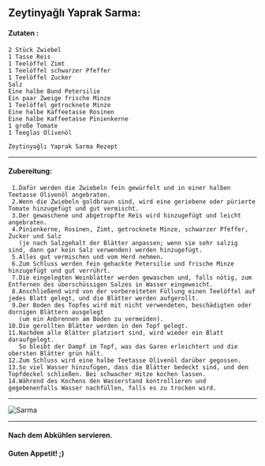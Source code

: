 
## Zeytinyağlı Yaprak Sarma:
#### Zutaten :

    2 Stück Zwiebel
    1 Tasse Reis
    1 Teelöffel Zimt
    1 Teelöffel schwarzer Pfeffer
    1 Teelöffel Zucker
    Salz
    Eine halbe Bund Petersilie
    Ein paar Zweige frische Minze
    1 Teelöffel getrocknete Minze
    Eine halbe Kaffeetasse Rosinen
    Eine halbe Kaffeetasse Pinienkerne
    1 große Tomate
    1 Teeglas Olivenöl
    
    Zeytinyağlı Yaprak Sarma Rezept

 ---

#### Zubereitung:

     1.Dafür werden die Zwiebeln fein gewürfelt und in einer halben Teetasse Olivenöl angebraten.
     2.Wenn die Zwiebeln goldbraun sind, wird eine geriebene oder pürierte Tomate hinzugefügt und gut vermischt.
     3.Der gewaschene und abgetropfte Reis wird hinzugefügt und leicht angebraten.
     4.Pinienkerne, Rosinen, Zimt, getrocknete Minze, schwarzer Pfeffer, Zucker und Salz 
       (je nach Salzgehalt der Blätter anpassen; wenn sie sehr salzig sind, dann gar kein Salz verwenden) werden hinzugefügt.
     5.Alles gut vermischen und vom Herd nehmen.
     6.Zum Schluss werden fein gehackte Petersilie und frische Minze hinzugefügt und gut verrührt.
     7.Die eingelegten Weinblätter werden gewaschen und, falls nötig, zum Entfernen des überschüssigen Salzes in Wasser eingeweicht.
     8.Anschließend wird von der vorbereiteten Füllung einen Teelöffel auf jedes Blatt gelegt, und die Blätter werden aufgerollt.
     9.Der Boden des Topfes wird mit nicht verwendeten, beschädigten oder dornigen Blättern ausgelegt 
       (um ein Anbrennen am Boden zu vermeiden).
    10.Die gerollten Blätter werden in den Topf gelegt.
    11.Nachdem alle Blätter platziert sind, wird wieder ein Blatt daraufgelegt. 
       So bleibt der Dampf im Topf, was das Garen erleichtert und die obersten Blätter grün hält.
    12.Zum Schluss wird eine halbe Teetasse Olivenöl darüber gegossen.
    13.So viel Wasser hinzufügen, dass die Blätter bedeckt sind, und den Topfdeckel schließen. Bei schwacher Hitze kochen lassen.
    14.Während des Kochens den Wasserstand kontrollieren und gegebenenfalls Wasser nachfüllen, falls es zu trocken wird.
    

---
![Sarma](https://d17wu0fn6x6rgz.cloudfront.net/img/w/tarif/mgt/zeytinyagli_sarma.webp)

---
#### Nach dem Abkühlen servieren. 
#### Guten Appetit!  ;) 
